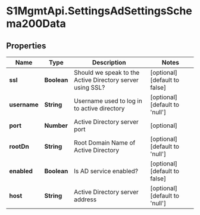 # S1MgmtApi.SettingsAdSettingsSchema200Data

## Properties
Name | Type | Description | Notes
------------ | ------------- | ------------- | -------------
**ssl** | **Boolean** | Should we speak to the Active Directory server using SSL? | [optional] [default to false]
**username** | **String** | Username used to log in to active directory | [optional] [default to 'null']
**port** | **Number** | Active Directory server port | [optional] 
**rootDn** | **String** | Root Domain Name of Active Directory | [optional] [default to 'null']
**enabled** | **Boolean** | Is AD service enabled? | [optional] [default to false]
**host** | **String** | Active Directory server address | [optional] [default to 'null']


